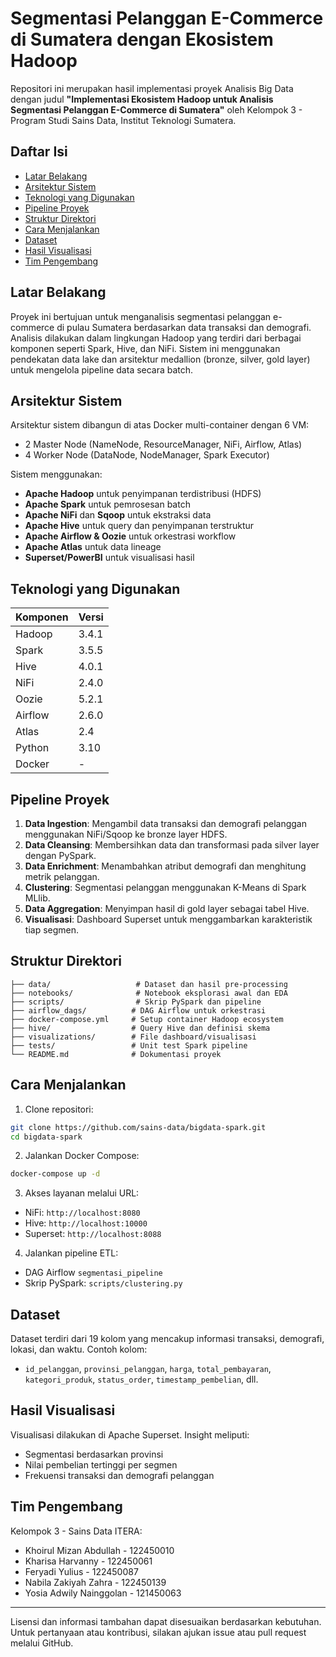 # Segmentasi Pelanggan E-Commerce di Sumatera dengan Ekosistem Hadoop

Repositori ini merupakan hasil implementasi proyek Analisis Big Data dengan judul **"Implementasi Ekosistem Hadoop untuk Analisis Segmentasi Pelanggan E-Commerce di Sumatera"** oleh Kelompok 3 - Program Studi Sains Data, Institut Teknologi Sumatera.

## Daftar Isi

* [Latar Belakang](#latar-belakang)
* [Arsitektur Sistem](#arsitektur-sistem)
* [Teknologi yang Digunakan](#teknologi-yang-digunakan)
* [Pipeline Proyek](#pipeline-proyek)
* [Struktur Direktori](#struktur-direktori)
* [Cara Menjalankan](#cara-menjalankan)
* [Dataset](#dataset)
* [Hasil Visualisasi](#hasil-visualisasi)
* [Tim Pengembang](#tim-pengembang)

## Latar Belakang

Proyek ini bertujuan untuk menganalisis segmentasi pelanggan e-commerce di pulau Sumatera berdasarkan data transaksi dan demografi. Analisis dilakukan dalam lingkungan Hadoop yang terdiri dari berbagai komponen seperti Spark, Hive, dan NiFi. Sistem ini menggunakan pendekatan data lake dan arsitektur medallion (bronze, silver, gold layer) untuk mengelola pipeline data secara batch.

## Arsitektur Sistem

Arsitektur sistem dibangun di atas Docker multi-container dengan 6 VM:

* 2 Master Node (NameNode, ResourceManager, NiFi, Airflow, Atlas)
* 4 Worker Node (DataNode, NodeManager, Spark Executor)

Sistem menggunakan:

* **Apache Hadoop** untuk penyimpanan terdistribusi (HDFS)
* **Apache Spark** untuk pemrosesan batch
* **Apache NiFi** dan **Sqoop** untuk ekstraksi data
* **Apache Hive** untuk query dan penyimpanan terstruktur
* **Apache Airflow & Oozie** untuk orkestrasi workflow
* **Apache Atlas** untuk data lineage
* **Superset/PowerBI** untuk visualisasi hasil

## Teknologi yang Digunakan

| Komponen | Versi |
| -------- | ----- |
| Hadoop   | 3.4.1 |
| Spark    | 3.5.5 |
| Hive     | 4.0.1 |
| NiFi     | 2.4.0 |
| Oozie    | 5.2.1 |
| Airflow  | 2.6.0 |
| Atlas    | 2.4   |
| Python   | 3.10  |
| Docker   | -     |

## Pipeline Proyek

1. **Data Ingestion**: Mengambil data transaksi dan demografi pelanggan menggunakan NiFi/Sqoop ke bronze layer HDFS.
2. **Data Cleansing**: Membersihkan data dan transformasi pada silver layer dengan PySpark.
3. **Data Enrichment**: Menambahkan atribut demografi dan menghitung metrik pelanggan.
4. **Clustering**: Segmentasi pelanggan menggunakan K-Means di Spark MLlib.
5. **Data Aggregation**: Menyimpan hasil di gold layer sebagai tabel Hive.
6. **Visualisasi**: Dashboard Superset untuk menggambarkan karakteristik tiap segmen.

## Struktur Direktori

```
├── data/                   # Dataset dan hasil pre-processing
├── notebooks/              # Notebook eksplorasi awal dan EDA
├── scripts/                # Skrip PySpark dan pipeline
├── airflow_dags/          # DAG Airflow untuk orkestrasi
├── docker-compose.yml     # Setup container Hadoop ecosystem
├── hive/                  # Query Hive dan definisi skema
├── visualizations/        # File dashboard/visualisasi
├── tests/                 # Unit test Spark pipeline
└── README.md              # Dokumentasi proyek
```

## Cara Menjalankan

1. Clone repositori:

```bash
git clone https://github.com/sains-data/bigdata-spark.git
cd bigdata-spark
```

2. Jalankan Docker Compose:

```bash
docker-compose up -d
```

3. Akses layanan melalui URL:

* NiFi: `http://localhost:8080`
* Hive: `http://localhost:10000`
* Superset: `http://localhost:8088`

4. Jalankan pipeline ETL:

* DAG Airflow `segmentasi_pipeline`
* Skrip PySpark: `scripts/clustering.py`

## Dataset

Dataset terdiri dari 19 kolom yang mencakup informasi transaksi, demografi, lokasi, dan waktu. Contoh kolom:

* `id_pelanggan`, `provinsi_pelanggan`, `harga`, `total_pembayaran`, `kategori_produk`, `status_order`, `timestamp_pembelian`, dll.

## Hasil Visualisasi

Visualisasi dilakukan di Apache Superset. Insight meliputi:

* Segmentasi berdasarkan provinsi
* Nilai pembelian tertinggi per segmen
* Frekuensi transaksi dan demografi pelanggan

## Tim Pengembang

Kelompok 3 - Sains Data ITERA:

* Khoirul Mizan Abdullah - 122450010
* Kharisa Harvanny - 122450061
* Feryadi Yulius - 122450087
* Nabila Zakiyah Zahra - 122450139
* Yosia Adwily Nainggolan - 121450063

---

Lisensi dan informasi tambahan dapat disesuaikan berdasarkan kebutuhan. Untuk pertanyaan atau kontribusi, silakan ajukan issue atau pull request melalui GitHub.
